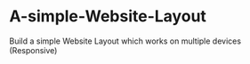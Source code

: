 # A-simple-Website-Layout
Build a simple Website Layout which works on multiple devices (Responsive)
